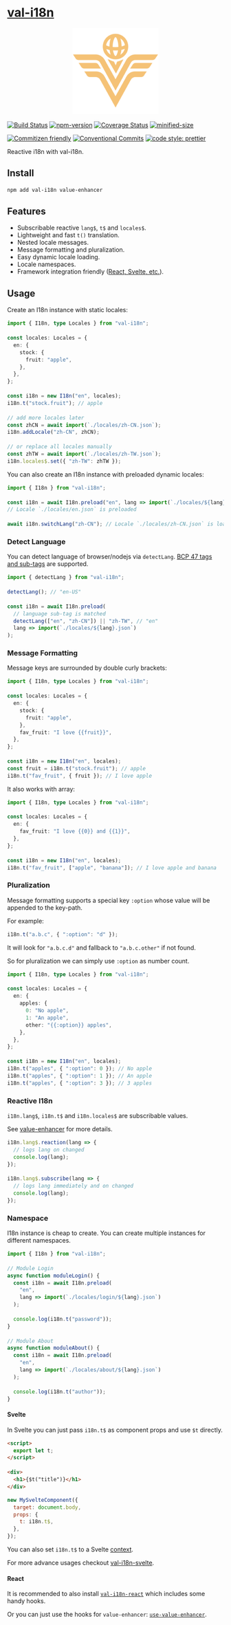 # [val-i18n](https://github.com/crimx/val-i18n)

<p align="center">
  <img width="200" src="https://raw.githubusercontent.com/crimx/val-i18n/main/assets/val-i18n.svg">
</p>

[![Build Status](https://github.com/crimx/val-i18n/actions/workflows/build.yml/badge.svg)](https://github.com/crimx/val-i18n/actions/workflows/build.yml)
[![npm-version](https://img.shields.io/npm/v/val-i18n.svg)](https://www.npmjs.com/package/val-i18n)
[![Coverage Status](https://img.shields.io/coveralls/github/crimx/val-i18n/master)](https://coveralls.io/github/crimx/val-i18n?branch=master)
[![minified-size](https://img.shields.io/bundlephobia/minzip/val-i18n)](https://bundlephobia.com/package/val-i18n)

[![Commitizen friendly](https://img.shields.io/badge/commitizen-friendly-brightgreen.svg?maxAge=2592000)](http://commitizen.github.io/cz-cli/)
[![Conventional Commits](https://img.shields.io/badge/Conventional%20Commits-1.0.0-brightgreen.svg?maxAge=2592000)](https://conventionalcommits.org)
[![code style: prettier](https://img.shields.io/badge/code_style-prettier-ff69b4.svg?style=flat-square)](https://github.com/prettier/prettier)

Reactive i18n with val-i18n.

## Install

```bash
npm add val-i18n value-enhancer
```

## Features

- Subscribable reactive `lang$`, `t$` and `locales$`.
- Lightweight and fast `t()` translation.
- Nested locale messages.
- Message formatting and pluralization.
- Easy dynamic locale loading.
- Locale namespaces.
- Framework integration friendly ([React, Svelte, etc.](#reactive-i18n)).

## Usage

Create an I18n instance with static locales:

```ts
import { I18n, type Locales } from "val-i18n";

const locales: Locales = {
  en: {
    stock: {
      fruit: "apple",
    },
  },
};

const i18n = new I18n("en", locales);
i18n.t("stock.fruit"); // apple

// add more locales later
const zhCN = await import(`./locales/zh-CN.json`);
i18n.addLocale("zh-CN", zhCN);

// or replace all locales manually
const zhTW = await import(`./locales/zh-TW.json`);
i18n.locales$.set({ "zh-TW": zhTW });
```

You can also create an I18n instance with preloaded dynamic locales:

```ts
import { I18n } from "val-i18n";

const i18n = await I18n.preload("en", lang => import(`./locales/${lang}.json`));
// Locale `./locales/en.json` is preloaded

await i18n.switchLang("zh-CN"); // Locale `./locales/zh-CN.json` is loaded
```

### Detect Language

You can detect language of browser/nodejs via `detectLang`. [BCP 47 tags and sub-tags](https://www.rfc-editor.org/rfc/rfc4647.html#section-3.4) are supported.

```ts
import { detectLang } from "val-i18n";

detectLang(); // "en-US"

const i18n = await I18n.preload(
  // language sub-tag is matched
  detectLang(["en", "zh-CN"]) || "zh-TW", // "en"
  lang => import(`./locales/${lang}.json`)
);
```

### Message Formatting

Message keys are surrounded by double curly brackets:

```ts
import { I18n, type Locales } from "val-i18n";

const locales: Locales = {
  en: {
    stock: {
      fruit: "apple",
    },
    fav_fruit: "I love {{fruit}}",
  },
};

const i18n = new I18n("en", locales);
const fruit = i18n.t("stock.fruit"); // apple
i18n.t("fav_fruit", { fruit }); // I love apple
```

It also works with array:

```ts
import { I18n, type Locales } from "val-i18n";

const locales: Locales = {
  en: {
    fav_fruit: "I love {{0}} and {{1}}",
  },
};

const i18n = new I18n("en", locales);
i18n.t("fav_fruit", ["apple", "banana"]); // I love apple and banana
```

### Pluralization

Message formatting supports a special key `:option` whose value will be appended to the key-path.

For example:

```ts
i18n.t("a.b.c", { ":option": "d" });
```

It will look for `"a.b.c.d"` and fallback to `"a.b.c.other"` if not found.

So for pluralization we can simply use `:option` as number count.

```ts
import { I18n, type Locales } from "val-i18n";

const locales: Locales = {
  en: {
    apples: {
      0: "No apple",
      1: "An apple",
      other: "{{:option}} apples",
    },
  },
};

const i18n = new I18n("en", locales);
i18n.t("apples", { ":option": 0 }); // No apple
i18n.t("apples", { ":option": 1 }); // An apple
i18n.t("apples", { ":option": 3 }); // 3 apples
```

### Reactive I18n

`i18n.lang$`, `i18n.t$` and `i18n.locales$` are subscribable values.

See [value-enhancer](https://github.com/crimx/value-enhancer#value-enhancer) for more details.

```js
i18n.lang$.reaction(lang => {
  // logs lang on changed
  console.log(lang);
});

i18n.lang$.subscribe(lang => {
  // logs lang immediately and on changed
  console.log(lang);
});
```

### Namespace

I18n instance is cheap to create. You can create multiple instances for different namespaces.

```ts
import { I18n } from "val-i18n";

// Module Login
async function moduleLogin() {
  const i18n = await I18n.preload(
    "en",
    lang => import(`./locales/login/${lang}.json`)
  );

  console.log(i18n.t("password"));
}

// Module About
async function moduleAbout() {
  const i18n = await I18n.preload(
    "en",
    lang => import(`./locales/about/${lang}.json`)
  );

  console.log(i18n.t("author"));
}
```

#### Svelte

In Svelte you can just pass `i18n.t$` as component props and use `$t` directly.

```html
<script>
  export let t;
</script>

<div>
  <h1>{$t("title")}</h1>
</div>
```

```js
new MySvelteComponent({
  target: document.body,
  props: {
    t: i18n.t$,
  },
});
```

You can also set `i18n.t$` to a Svelte [context](https://svelte.dev/docs#run-time-svelte-setcontext).

For more advance usages checkout [val-i18n-svelte](https://github.com/crimx/val-i18n-svelte).

#### React

It is recommended to also install [`val-i18n-react`](https://github.com/crimx/val-i18n-react) which includes some handy hooks.

Or you can just use the hooks for `value-enhancer`: [`use-value-enhancer`](https://github.com/crimx/use-value-enhancer).
